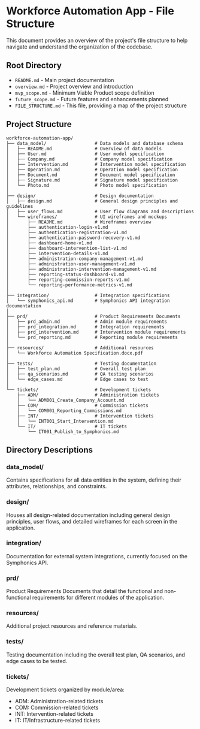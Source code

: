 # Workforce Automation App - File Structure

This document provides an overview of the project's file structure to help navigate and understand the organization of the codebase.

## Root Directory

- `README.md` - Main project documentation
- `overview.md` - Project overview and introduction
- `mvp_scope.md` - Minimum Viable Product scope definition
- `future_scope.md` - Future features and enhancements planned
- `FILE_STRUCTURE.md` - This file, providing a map of the project structure

## Project Structure

```
workforce-automation-app/
├── data_model/                  # Data models and database schema
│   ├── README.md                # Overview of data models
│   ├── User.md                  # User model specification
│   ├── Company.md               # Company model specification
│   ├── Intervention.md          # Intervention model specification
│   ├── Operation.md             # Operation model specification
│   ├── Document.md              # Document model specification
│   ├── Signature.md             # Signature model specification
│   └── Photo.md                 # Photo model specification
│
├── design/                      # Design documentation
│   ├── design.md                # General design principles and guidelines
│   ├── user_flows.md            # User flow diagrams and descriptions
│   └── wireframes/              # UI wireframes and mockups
│       ├── README.md            # Wireframes overview
│       ├── authentication-login-v1.md
│       ├── authentication-registration-v1.md
│       ├── authentication-password-recovery-v1.md
│       ├── dashboard-home-v1.md
│       ├── dashboard-intervention-list-v1.md
│       ├── intervention-details-v1.md
│       ├── administration-company-management-v1.md
│       ├── administration-user-management-v1.md
│       ├── administration-intervention-management-v1.md
│       ├── reporting-status-dashboard-v1.md
│       ├── reporting-commission-reports-v1.md
│       └── reporting-performance-metrics-v1.md
│
├── integration/                 # Integration specifications
│   └── symphonics_api.md        # Symphonics API integration documentation
│
├── prd/                         # Product Requirements Documents
│   ├── prd_admin.md             # Admin module requirements
│   ├── prd_integration.md       # Integration requirements
│   ├── prd_intervention.md      # Intervention module requirements
│   └── prd_reporting.md         # Reporting module requirements
│
├── resources/                   # Additional resources
│   └── Workforce Automation Specification.docx.pdf
│
├── tests/                       # Testing documentation
│   ├── test_plan.md             # Overall test plan
│   ├── qa_scenarios.md          # QA testing scenarios
│   └── edge_cases.md            # Edge cases to test
│
└── tickets/                     # Development tickets
    ├── ADM/                     # Administration tickets
    │   └── ADM001_Create_Company_Account.md
    ├── COM/                     # Commission tickets
    │   └── COM001_Reporting_Commissions.md
    ├── INT/                     # Intervention tickets
    │   └── INT001_Start_Intervention.md
    └── IT/                      # IT tickets
        └── IT001_Publish_to_Symphonics.md
```

## Directory Descriptions

### data_model/
Contains specifications for all data entities in the system, defining their attributes, relationships, and constraints.

### design/
Houses all design-related documentation including general design principles, user flows, and detailed wireframes for each screen in the application.

### integration/
Documentation for external system integrations, currently focused on the Symphonics API.

### prd/
Product Requirements Documents that detail the functional and non-functional requirements for different modules of the application.

### resources/
Additional project resources and reference materials.

### tests/
Testing documentation including the overall test plan, QA scenarios, and edge cases to be tested.

### tickets/
Development tickets organized by module/area:
- ADM: Administration-related tickets
- COM: Commission-related tickets
- INT: Intervention-related tickets
- IT: IT/Infrastructure-related tickets
